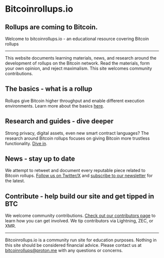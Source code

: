 # Bitcoinrollups.io

## Rollups are coming to Bitcoin.

Welcome to bitcoinrollups.io - an educational resource covering Bitcoin rollups

---

This website documents learning materials, news, and research around the development of rollups on the Bitcoin network. Read the materials, form your own opinion, and reject maximalism. This site welcomes community contributions.

## The basics - what is a rollup

Rollups give Bitcoin higher throughput and enable different execution environments. Learn more about the basics [here](https://bitcoinrollups.io/the-basics).

## Research and guides - dive deeper

Strong privacy, digital assets, even new smart contract languages? The research around Bitcoin rollups focuses on giving Bitcoin more trustless functionality. [Dive in](https://bitcoinrollups.io/research).

## News - stay up to date

We attempt to retweet and document every reputable piece related to Bitcoin rollups. [Follow us on Twitter/X](https://twitter.com/BitcoinRollups) and [subscribe to our newsletter](https://mirror.xyz/0xE4dF449bDC1ec8f7688F68F7E839f1370617Ac73) for the latest.

## Contribute - help build our site and get tipped in BTC

We welcome community contributions. [Check out our contributors page](https://www.bitcoinrollups.io/contribute) to learn how you can get involved. We tip contributors via Lightning, ZEC, or XMR.

---

Bitcoinrollups.io is a community run site for education purposes. Nothing in this site should be considered financial advice. Please contact us at bitcoinrollups@proton.me with any questions or concerns.
